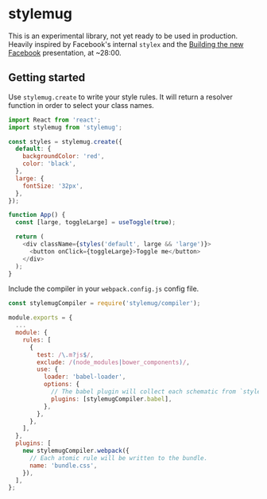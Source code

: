 # stylemug

This is an experimental library, not yet ready to be used in production. Heavily inspired by Facebook's internal `stylex` and the [Building the new Facebook](https://developers.facebook.com/videos/2019/building-the-new-facebookcom-with-react-graphql-and-relay/) presentation, at ~28:00.

## Getting started

Use `stylemug.create` to write your style rules. It will return a resolver function in order to select your class names.

```javascript
import React from 'react';
import stylemug from 'stylemug';

const styles = stylemug.create({
  default: {
    backgroundColor: 'red',
    color: 'black',
  },
  large: {
    fontSize: '32px',
  },
});

function App() {
  const [large, toggleLarge] = useToggle(true);

  return (
    <div className={styles('default', large && 'large')}>
      <button onClick={toggleLarge}>Toggle me</button>
    </div>
  );
}
```

Include the compiler in your `webpack.config.js` config file.

```javascript
const stylemugCompiler = require('stylemug/compiler');

module.exports = {
  ...
  module: {
    rules: [
      {
        test: /\.m?js$/,
        exclude: /(node_modules|bower_components)/,
        use: {
          loader: 'babel-loader',
          options: {
            // The babel plugin will collect each schematic from `stylemug.create` and rewrite the schema to a lookup table.
            plugins: [stylemugCompiler.babel],
          },
        },
      },
    ],
  },
  plugins: [
    new stylemugCompiler.webpack({
      // Each atomic rule will be written to the bundle.
      name: 'bundle.css',
    }),
  ],
};
```

